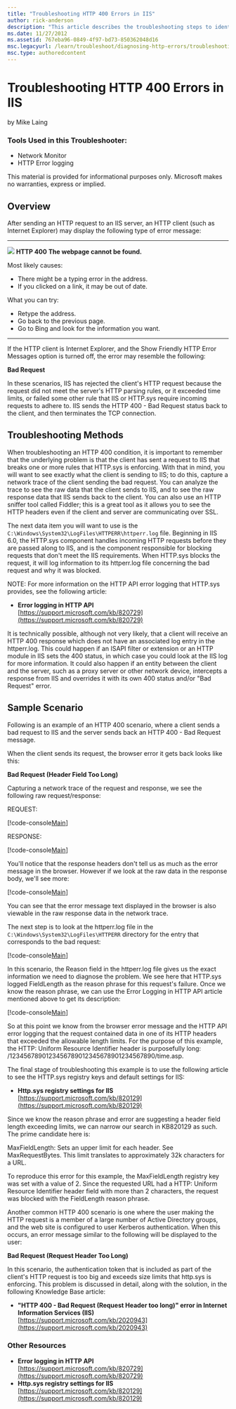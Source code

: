 ```yaml
---
title: "Troubleshooting HTTP 400 Errors in IIS"
author: rick-anderson
description: "This article describes the troubleshooting steps to identify the cause of various HTTP 400 errors when using IIS."
ms.date: 11/27/2012
ms.assetid: 767eba96-0849-4f97-bd73-850362048d16
msc.legacyurl: /learn/troubleshoot/diagnosing-http-errors/troubleshooting-http-400-errors-in-iis
msc.type: authoredcontent
---
```

Troubleshooting HTTP 400 Errors in IIS
====================
by Mike Laing

### Tools Used in this Troubleshooter:

- Network Monitor
- HTTP Error logging

This material is provided for informational purposes only. Microsoft makes no warranties, express or implied.

## Overview

After sending an HTTP request to an IIS server, an HTTP client (such as Internet Explorer) may display the following type of error message:

---

![](troubleshooting-http-400-errors-in-iis/_static/image1.png)
**HTTP 400**
**The webpage cannot be found.**

Most likely causes:

- There might be a typing error in the address.
- If you clicked on a link, it may be out of date.

What you can try:

- Retype the address.
- Go back to the previous page.
- Go to Bing and look for the information you want.

---

If the HTTP client is Internet Explorer, and the Show Friendly HTTP Error Messages option is turned off, the error may resemble the following:

**Bad Request**

In these scenarios, IIS has rejected the client's HTTP request because the request did not meet the server's HTTP parsing rules, or it exceeded time limits, or failed some other rule that IIS or HTTP.sys require incoming requests to adhere to. IIS sends the HTTP 400 - Bad Request status back to the client, and then terminates the TCP connection.

## Troubleshooting Methods

When troubleshooting an HTTP 400 condition, it is important to remember that the underlying problem is that the client has sent a request to IIS that breaks one or more rules that HTTP.sys is enforcing. With that in mind, you will want to see exactly what the client is sending to IIS; to do this, capture a network trace of the client sending the bad request. You can analyze the trace to see the raw data that the client sends to IIS, and to see the raw response data that IIS sends back to the client. You can also use an HTTP sniffer tool called Fiddler; this is a great tool as it allows you to see the HTTP headers even if the client and server are communicating over SSL.

The next data item you will want to use is the `C:\Windows\System32\LogFiles\HTTPERR\httperr.log` file. Beginning in IIS 6.0, the HTTP.sys component handles incoming HTTP requests before they are passed along to IIS, and is the component responsible for blocking requests that don't meet the IIS requirements. When HTTP.sys blocks the request, it will log information to its httperr.log file concerning the bad request and why it was blocked.

NOTE: For more information on the HTTP API error logging that HTTP.sys provides, see the following article:

- **Error logging in HTTP API**  
    [https://support.microsoft.com/kb/820729](https://support.microsoft.com/kb/820729)

It is technically possible, although not very likely, that a client will receive an HTTP 400 response which does not have an associated log entry in the httperr.log. This could happen if an ISAPI filter or extension or an HTTP module in IIS sets the 400 status, in which case you could look at the IIS log for more information. It could also happen if an entity between the client and the server, such as a proxy server or other network device, intercepts a response from IIS and overrides it with its own 400 status and/or &quot;Bad Request&quot; error.

## Sample Scenario

Following is an example of an HTTP 400 scenario, where a client sends a bad request to IIS and the server sends back an HTTP 400 - Bad Request message.

When the client sends its request, the browser error it gets back looks like this:

**Bad Request (Header Field Too Long)**

Capturing a network trace of the request and response, we see the following raw request/response:

REQUEST:

[!code-console[Main](troubleshooting-http-400-errors-in-iis/samples/sample1.cmd)]

RESPONSE:

[!code-console[Main](troubleshooting-http-400-errors-in-iis/samples/sample2.cmd)]

You'll notice that the response headers don't tell us as much as the error message in the browser. However if we look at the raw data in the response body, we'll see more:

[!code-console[Main](troubleshooting-http-400-errors-in-iis/samples/sample3.cmd)]

You can see that the error message text displayed in the browser is also viewable in the raw response data in the network trace.

The next step is to look at the httperr.log file in the `C:\Windows\System32\LogFiles\HTTPERR` directory for the entry that corresponds to the bad request:

[!code-console[Main](troubleshooting-http-400-errors-in-iis/samples/sample4.cmd)]

In this scenario, the Reason field in the httperr.log file gives us the exact information we need to diagnose the problem. We see here that HTTP.sys logged FieldLength as the reason phrase for this request's failure. Once we know the reason phrase, we can use the Error Logging in HTTP API article mentioned above to get its description:

[!code-console[Main](troubleshooting-http-400-errors-in-iis/samples/sample5.cmd)]

So at this point we know from the browser error message and the HTTP API error logging that the request contained data in one of its HTTP headers that exceeded the allowable length limits. For the purpose of this example, the HTTP: Uniform Resource Identifier header is purposefully long: /1234567890123456789012345678901234567890/time.asp.

The final stage of troubleshooting this example is to use the following article to see the HTTP.sys registry keys and default settings for IIS:

- **Http.sys registry settings for IIS**  
    [https://support.microsoft.com/kb/820129](https://support.microsoft.com/kb/820129)

Since we know the reason phrase and error are suggesting a header field length exceeding limits, we can narrow our search in KB820129 as such. The prime candidate here is:

MaxFieldLength: Sets an upper limit for each header. See MaxRequestBytes. This limit translates to approximately 32k characters for a URL.

To reproduce this error for this example, the MaxFieldLength registry key was set with a value of 2. Since the requested URL had a HTTP: Uniform Resource Identifier header field with more than 2 characters, the request was blocked with the FieldLength reason phrase.

Another common HTTP 400 scenario is one where the user making the HTTP request is a member of a large number of Active Directory groups, and the web site is configured to user Kerberos authentication. When this occurs, an error message similar to the following will be displayed to the user:

**Bad Request (Request Header Too Long)**

In this scenario, the authentication token that is included as part of the client's HTTP request is too big and exceeds size limits that http.sys is enforcing. This problem is discussed in detail, along with the solution, in the following Knowledge Base article:

- **&quot;HTTP 400 - Bad Request (Request Header too long)&quot; error in Internet Information Services (IIS)**  
    [https://support.microsoft.com/kb/2020943](https://support.microsoft.com/kb/2020943)

### Other Resources

- **Error logging in HTTP API**  
    [https://support.microsoft.com/kb/820729](https://support.microsoft.com/kb/820729)
- **Http.sys registry settings for IIS**  
    [https://support.microsoft.com/kb/820129](https://support.microsoft.com/kb/820129)
